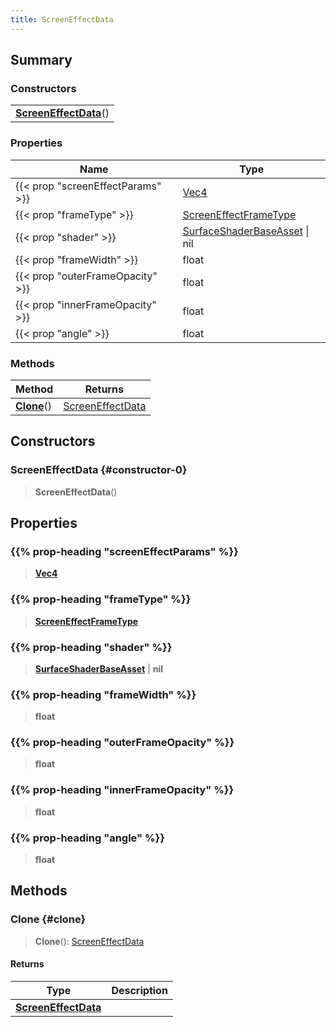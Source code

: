 ```yaml
---
title: ScreenEffectData
---
```


## Summary

### Constructors

|  |
| --- |
| **[ScreenEffectData](#constructor-0)**() |

### Properties

| Name | Type |
| ---- | ---- |
| {{< prop "screenEffectParams" >}} | [Vec4](/vext/ref/shared/type/vec4) |
| {{< prop "frameType" >}} | [ScreenEffectFrameType](/vext/ref/fb/screeneffectframetype) |
| {{< prop "shader" >}} | [SurfaceShaderBaseAsset](/vext/ref/fb/surfaceshaderbaseasset) \| nil |
| {{< prop "frameWidth" >}} | float |
| {{< prop "outerFrameOpacity" >}} | float |
| {{< prop "innerFrameOpacity" >}} | float |
| {{< prop "angle" >}} | float |

### Methods

| Method | Returns |
| ------ | ------- |
| **[Clone](#clone)**() | [ScreenEffectData](/vext/ref/client/type/screeneffectdata) |

## Constructors

### ScreenEffectData {#constructor-0}

> **ScreenEffectData**()

## Properties

### {{% prop-heading "screenEffectParams" %}}

> **[Vec4](/vext/ref/shared/type/vec4)**

### {{% prop-heading "frameType" %}}

> **[ScreenEffectFrameType](/vext/ref/fb/screeneffectframetype)**

### {{% prop-heading "shader" %}}

> **[SurfaceShaderBaseAsset](/vext/ref/fb/surfaceshaderbaseasset)** \| **nil**

### {{% prop-heading "frameWidth" %}}

> **float**

### {{% prop-heading "outerFrameOpacity" %}}

> **float**

### {{% prop-heading "innerFrameOpacity" %}}

> **float**

### {{% prop-heading "angle" %}}

> **float**

## Methods

### Clone {#clone}

> **Clone**(): [ScreenEffectData](/vext/ref/client/type/screeneffectdata)

#### Returns

| Type | Description |
| ---- | ----------- |
| **[ScreenEffectData](/vext/ref/client/type/screeneffectdata)** |  |

